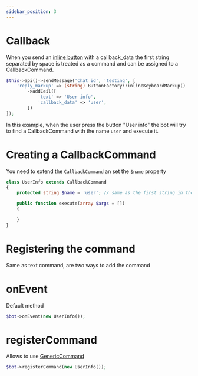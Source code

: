 ```yaml
---
sidebar_position: 3
---
```


# Callback

When you send an [inline button](./../buttons#inline-button) with a callback_data the first string separated by space is treated as a command and can be assigned to a CallbackCommand.

```php
$this->api()->sendMessage('chat id', 'testing', [
    'reply_markup' => (string) ButtonFactory::inlineKeyboardMarkup()
        ->addCeil([
            'text' => 'User info',
            'callback_data' => 'user',
        ])
]);
```

In this example, when the user press the button "User info" the bot will try to find a CallbackCommand with the name `user` and execute it.

# Creating a CallbackCommand

You need to extend the `CallbackCommand` an set the `$name` property

```php
class UserInfo extends CallbackCommand
{
    protected string $name = 'user'; // same as the first string in the callback_data

    public function execute(array $args = [])
    {

    }
}
```

# Registering the command
Same as text command, are two ways to add the command

# onEvent
Default method

```php title="index.php"
$bot->onEvent(new UserInfo());
```

# registerCommand
Allows to use [GenericCommand](./generic.md)

```php title="index.php"
$bot->registerCommand(new UserInfo());
```
